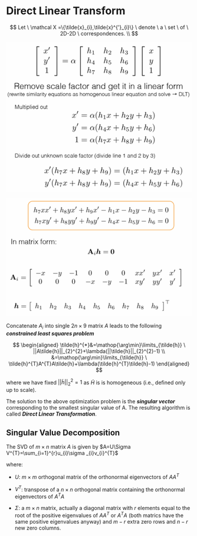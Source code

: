 # Direct Linear Transform

$$
Let \ \mathcal X =\{\tilde{x}_{i},\tilde{x}^{'}_{i}\} \ denote \ a \ set \ of \ 2D-2D \ correspondences. \\
$$

![](../../img/Learning/CV/1.png)

![](../../img/Learning/CV/2.png)

Concatenate $A_{i}$ into single $2n\times 9$ matrix $A$ leads to the following ***constrained least squares problem***

$$
\begin{aligned}
\tilde{h}^{*}&=\mathop{\arg\min}\limits_{\tilde{h}} \ ||A\tilde{h}||_{2}^{2}+\lambda(||\tilde{h}||_{2}^{2}-1) \\
&=\mathop{\arg\min}\limits_{\tilde{h}} \ \tilde{h}^{T}A^{T}A\tilde{h}+\lambda(\tilde{h}^{T}\tilde{h}-1)
\end{aligned}
$$

where we have fixed $||\tilde{h}||_{2}^{2}=1$ as $\tilde{H}$ is is homogeneous (i.e., deﬁned only up to scale).

The solution to the above optimization problem is the ***singular vector*** corresponding to the smallest singular value of A. The resulting algorithm is called ***Direct Linear Transformation***.


## Singular Value Decomposition
The SVD of $m \times n$ matrix $A$ is given by $A=U\Sigma V^{T}=\sum_{i=1}^{r}u_{i}\sigma _{i}v_{i}^{T}$

where:

* $U$: $m\times m$ orthogonal  matrix of the orthonormal eigenvectors of $AA^{T}$

* $V^{T}$: transpose of a $n\times n$ orthogonal matrix containing the orthonormal eigenvectors of $A^{T}A$

* $\Sigma$: a $m\times n$ matrix, actually a diagonal matrix with $r$ elements equal to the root of the positive eigenvalues of $AA^{T}$ or $A^{T}A$ (both matrics have the same positive eigenvalues anyway) and $m-r$ extra zero rows and $n-r$ new zero columns.

